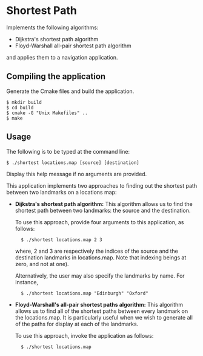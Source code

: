 # Shortest Path

Implements the following algorithms:

* Dijkstra's shortest path algorithm
* Floyd-Warshall all-pair shortest path algorithm

and applies them to a navigation application.


## Compiling the application

Generate the Cmake files and build the application.

    $ mkdir build
    $ cd build
    $ cmake -G "Unix Makefiles" ..
    $ make

## Usage

The following is to be typed at the command line:

    $ ./shortest locations.map [source] [destination]

Display this help message if no arguments are provided.

This application implements two approaches to finding out the
shortest path between two landmarks on a locations map:

* **Dijkstra's shortest path algorithm:**
    This algorithm allows us to find the shortest path
   between two landmarks: the source and the destination.

   To use this approach, provide four arguments to this
   application, as follows:

        $ ./shortest locations.map 2 3

   where, 2 and 3 are respectively the indices of the source
   and the destination landmarks in locations.map. Note that
   indexing beings at zero, and not at one).

   Alternatively, the user may also specify the landmarks by name.
   For instance,

        $ ./shortest locations.map "Edinburgh" "Oxford"

* **Floyd-Warshall's all-pair shortest paths algorithm:**
   This algorithm allows us to find all of the shortest paths
   between every landmark on the locations.map. It is particularly
   useful when we wish to generate all of the paths for display
   at each of the landmarks.

   To use this approach, invoke the application as follows:

        $ ./shortest locations.map
